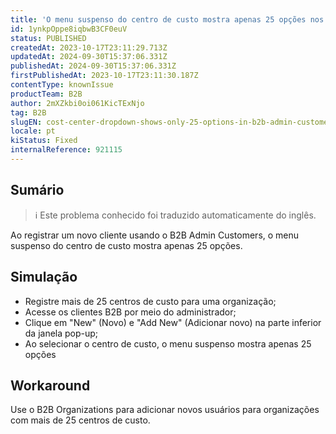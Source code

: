 ```yaml
---
title: 'O menu suspenso do centro de custo mostra apenas 25 opções nos clientes do B2B Admin'
id: 1ynkpOppe8iqbwB3CF0euV
status: PUBLISHED
createdAt: 2023-10-17T23:11:29.713Z
updatedAt: 2024-09-30T15:37:06.331Z
publishedAt: 2024-09-30T15:37:06.331Z
firstPublishedAt: 2023-10-17T23:11:30.187Z
contentType: knownIssue
productTeam: B2B
author: 2mXZkbi0oi061KicTExNjo
tag: B2B
slugEN: cost-center-dropdown-shows-only-25-options-in-b2b-admin-customers
locale: pt
kiStatus: Fixed
internalReference: 921115
---
```


## Sumário

>ℹ️ Este problema conhecido foi traduzido automaticamente do inglês.


Ao registrar um novo cliente usando o B2B Admin Customers, o menu suspenso do centro de custo mostra apenas 25 opções.

## Simulação



- Registre mais de 25 centros de custo para uma organização;
- Acesse os clientes B2B por meio do administrador;
- Clique em "New" (Novo) e "Add New" (Adicionar novo) na parte inferior da janela pop-up;
- Ao selecionar o centro de custo, o menu suspenso mostra apenas 25 opções

## Workaround


Use o B2B Organizations para adicionar novos usuários para organizações com mais de 25 centros de custo.




